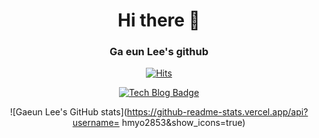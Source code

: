 
<div align=center>
	<h1>Hi there 👋</h1>
	<h3>Ga eun Lee's github</h3>

	
  [![Hits](https://hits.seeyoufarm.com/api/count/incr/badge.svg?url=https%3A%2F%2Fgithub.com%2Fzzsza)](https://hits.seeyoufarm.com) 
	
 [![Tech Blog Badge](http://img.shields.io/badge/Instagram-E4405F?style=flat-square&logo=Instagram&link=https://www.instagram.com/biniru_bongdari_jong2/)](https://www.instagram.com/biniru_bongdari_jong2/)
 
 
![Gaeun Lee's GitHub stats](https://github-readme-stats.vercel.app/api?username=
hmyo2853&show_icons=true)

	
  </div>
